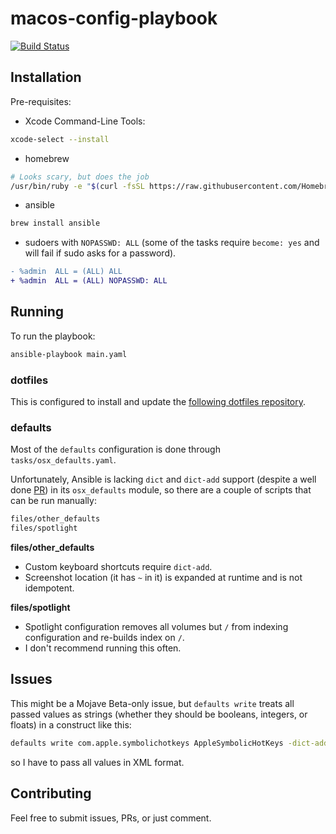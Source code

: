 # macos-config-playbook

[![Build Status](https://travis-ci.org/pegasd/macos-config-playbook.svg?branch=master)](https://travis-ci.org/pegasd/macos-config-playbook)

## Installation

Pre-requisites:

- Xcode Command-Line Tools:

```bash
xcode-select --install
```

- homebrew

```bash
# Looks scary, but does the job
/usr/bin/ruby -e "$(curl -fsSL https://raw.githubusercontent.com/Homebrew/install/master/install)"
```

- ansible

```bash
brew install ansible
```

- sudoers with `NOPASSWD: ALL` (some of the tasks require `become: yes` and will fail if sudo asks for a password).

```diff
- %admin  ALL = (ALL) ALL
+ %admin  ALL = (ALL) NOPASSWD: ALL
```

## Running

To run the playbook:

```bash
ansible-playbook main.yaml
```

### dotfiles

This is configured to install and update the [following dotfiles repository](https://github.com/pegasd/dotfiles).

### defaults

Most of the `defaults` configuration is done through `tasks/osx_defaults.yaml`.

Unfortunately, Ansible is lacking `dict` and `dict-add` support (despite a well done [PR](https://github.com/ansible/ansible/issues/24028)) in its `osx_defaults` module, so there are a couple of scripts that can be run manually:

```bash
files/other_defaults
files/spotlight
```

**files/other_defaults**

- Custom keyboard shortcuts require `dict-add`.
- Screenshot location (it has `~` in it) is expanded at runtime and is not idempotent.

**files/spotlight**

- Spotlight configuration removes all volumes but `/` from indexing configuration and re-builds index on `/`.
- I don't recommend running this often.

## Issues

This might be a Mojave Beta-only issue, but `defaults write` treats all passed values as strings (whether they should be booleans,
integers, or floats) in a construct like this:

```bash
defaults write com.apple.symbolichotkeys AppleSymbolicHotKeys -dict-add 60 "{ enabled = 1; value = { type = standard; parameters = ( 32, 49, 1048576 ); }; }"
```

so I have to pass all values in XML format.

## Contributing

Feel free to submit issues, PRs, or just comment.
